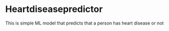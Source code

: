 # Heartdiseasepredictor
This is simple ML model that predicts that a person has heart disease or not
